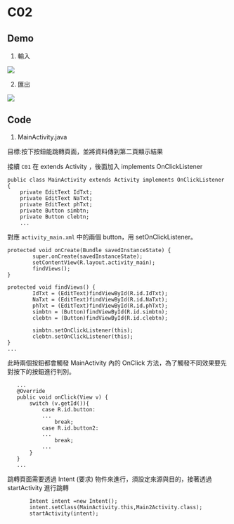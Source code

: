 # C02

## Demo

1. 輸入

![](https://raw.githubusercontent.com/CodeMercs/ariod-ho-book/master/Code/C02/KHaoyeSignin2/PIC1.PNG)

2. 匯出

![](https://raw.githubusercontent.com/CodeMercs/ariod-ho-book/master/Code/C02/KHaoyeSignin2/PIC2.PNG)

## Code


1. MainActivity.java


目標:按下按鈕能跳轉頁面，並將資料傳到第二頁顯示結果

接續 `C01` 在 extends Activity ，後面加入 implements OnClickListener


```
public class MainActivity extends Activity implements OnClickListener {
    private EditText IdTxt;
    private EditText NaTxt;
    private EditText phTxt;
    private Button simbtn;
    private Button clebtn;
    ...
```


對應 `activity_main.xml` 中的兩個 button，用 setOnClickListener。

```
protected void onCreate(Bundle savedInstanceState) {
        super.onCreate(savedInstanceState);
        setContentView(R.layout.activity_main);
        findViews();
}

protected void findViews() {
        IdTxt = (EditText)findViewById(R.id.IdTxt);
        NaTxt = (EditText)findViewById(R.id.NaTxt);
        phTxt = (EditText)findViewById(R.id.phTxt);
        simbtn = (Button)findViewById(R.id.simbtn);
        clebtn = (Button)findViewById(R.id.clebtn);

        simbtn.setOnClickListener(this);
        clebtn.setOnClickListener(this);
}
...
 ```
 
 
 此時兩個按鈕都會觸發 MainActivity 內的 OnClick 方法，為了觸發不同效果要先對按下的按鈕進行判別。
 
 ```
    ...
    @Override
    public void onClick(View v) {
        switch (v.getId()){
            case R.id.button:
            ...
                break;
            case R.id.button2:
            ...
                break;
            ...    
        }
    }
    ...
 ```
 
 
 跳轉頁面需要透過 Intent (要求) 物件來進行，須設定來源與目的，接著透過 startActivity 進行跳轉
 
 ```
        Intent intent =new Intent();
        intent.setClass(MainActivity.this,Main2Activity.class);
        startActivity(intent);
 ```
 
